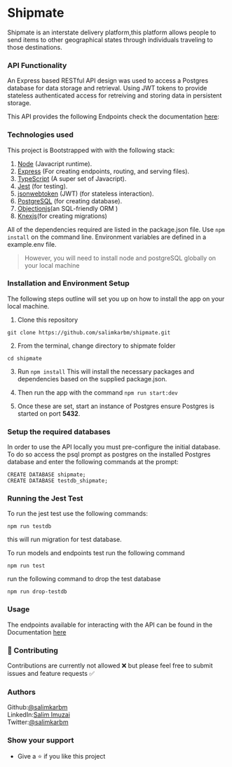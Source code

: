 # Shipmate
Shipmate is an interstate delivery platform,this platform allows people to send items to other geographical states through individuals traveling to those destinations.

### API Functionality
An Express based RESTful API design was used to access a Postgres database for data storage and retrieval.
Using JWT tokens to provide stateless authenticated access for retreiving and storing data in persistent storage.

This API provides the following Endpoints check the documentation [here]():


### Technologies used

This project is Bootstrapped with with the following stack:

1. [Node](https://nodejs.org/en/) (Javacript runtime).
2. [Express](https://expressjs.com/) (For creating endpoints, routing, and serving files).
3. [TypeScript](https://www.typescriptlang.org/) (A super set of Javacript).
4. [Jest](https://jestjs.io/) (for testing).
5. [jsonwebtoken](https://jwt.io/) (JWT) (for stateless interaction).
6. [PostgreSQL](https://www.postgresql.org/) (for creating database).
7. [Objectionjs](https://vincit.github.io/objection.js/guide/getting-started.html)(an SQL-friendly ORM )
8. [Knexjs](https://knexjs.org/)(for creating migrations)

All of the dependencies required are listed in the package.json file. Use `npm install` on the command line. Environment variables are defined in a example.env file.

> However, you will need to install node and postgreSQL globally on your local machine


### Installation and Environment Setup

The following steps outline will set you up on how to install the app on your local machine.

1. Clone this repository 

```
git clone https://github.com/salimkarbm/shipmate.git
```
2. From the terminal, change directory to shipmate folder 

```
cd shipmate
```
3. Run `npm install` This will install the necessary packages and dependencies based on the supplied package.json.

4. Then run the app with the command `npm run start:dev`

5. Once these are set, start an instance of Postgres ensure Postgres is started on port **5432**.


### Setup the required databases

In order to use the API locally you must pre-configure the initial database. To do so access the psql prompt as postgres on the installed Postgres database and enter the following commands at the prompt:

```
CREATE DATABASE shipmate;
CREATE DATABASE testdb_shipmate;

```

### Running the Jest Test

To run the jest test use the following commands:

```
npm run testdb
```
this will run migration for test database.

To run models and endpoints test run the following command

```
npm run test
```

run the following command to drop the test database

```
npm run drop-testdb
```

### Usage

The endpoints available for interacting with the API can be found in the Documentation [here]()

### :handshake: Contributing
Contributions are currently not allowed ❌ but please feel free to submit issues and feature requests ✅

### Authors

Github:[@salimkarbm](https://github.com/salimkarbm)\
LinkedIn:[Salim Imuzai](https://www.linkedin.com/in/salimkarbm/)\
Twitter:[@salimkarbm](https://twitter.com/salimkarbm)

### Show your support

   - Give a :star: if you like this project